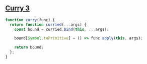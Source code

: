 ## [Curry 3](https://www.greatfrontend.com/questions/javascript/curry-iii?format=javascript)

<!-- notecardId: 1739454831959 -->

```js
function curry(func) {
  return function curried(...args) {
    const bound = curried.bind(this, ...args);

    bound[Symbol.toPrimitive] = () => func.apply(this, args);

    return bound;
  };
}
```
